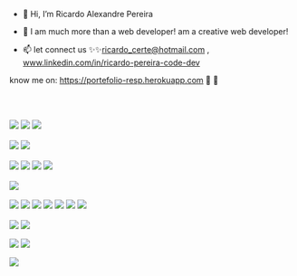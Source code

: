 - 👋 Hi, I’m Ricardo Alexandre Pereira
- 👀 I am much more than a web developer! am a creative web developer!


- 📫 let connect us ✨✨ricardo_certe@hotmail.com , www.linkedin.com/in/ricardo-pereira-code-dev

know me on:   https://portefolio-resp.herokuapp.com   👀 👀

<br></br>

![](https://img.shields.io/badge/HTML5-HTML-E34F26?style=for-the-badge&logo=html5&logoColor=E34F26)  ![](https://img.shields.io/badge/CSS3-CSS3-1572B6?style=for-the-badge&logo=CSS3&logoColor=1572B6)  ![](https://img.shields.io/badge/JavaScript-JavaScript-F7DF1E?style=for-the-badge&logo=JavaScript&logoColor=F7DF1E)
<br></br>
![](https://img.shields.io/badge/JavaScript-Ejs-F7DF1E?style=for-the-badge&logo=JavaScript&logoColor=F7DF1E)  ![](https://img.shields.io/badge/Handlebars.js-Handlebars.js-000000?style=for-the-badge&logo=Handlebars.js&logoColor=000000)
<br></br>
![](https://img.shields.io/badge/Three.js-Three.js-000000?style=for-the-badge&logo=Three.js&logoColor=000000) 
![](https://img.shields.io/badge/Sass-Sass-CC6699?style=for-the-badge&logo=Sass&logoColor=CC6699) ![](https://img.shields.io/badge/TailwindCSS-TailwindCSS-06B6D4?style=for-the-badge&logo=TailwindCSS&logoColor=06B6D4) ![](https://img.shields.io/badge/Bootstrap-Bootstrap-7952B3?style=for-the-badge&logo=Bootstrap&logoColor=7952B3)<br></br>
![](https://img.shields.io/badge/React-React-61DAFB?style=for-the-badge&logo=React&logoColor=61DAFB)
<br></br>
![](https://img.shields.io/badge/Node.js-Node.js-339933?style=for-the-badge&logo=Node.js&logoColor=339933)  ![](https://img.shields.io/badge/Express-Express-000000?style=for-the-badge&logo=Express&logoColor=000000)  ![](https://img.shields.io/badge/Git-Git-F05032?style=for-the-badge&logo=Git&logoColor=F05032)
![](https://img.shields.io/badge/JSON-JSON-000000?style=for-the-badge&logo=JSON&logoColor=000000)  ![](https://img.shields.io/badge/Axios-Axios-5A29E4?style=for-the-badge&logo=Axios&logoColor=5A29E4)
![](https://img.shields.io/badge/Spline-Spline-5A29E4?style=for-the-badge&logo=Spline&logoColor=5A29E4)  ![](https://img.shields.io/badge/Figma-Figma-F24E1E?style=for-the-badge&logo=Figma&logoColor=F24E1E)
<br></br>
![](https://img.shields.io/badge/MongoDB-MongoDB-47A248?style=for-the-badge&logo=MongoDB&logoColor=47A248)  ![](https://img.shields.io/badge/Firebase-Firebase-FFCA28?style=for-the-badge&logo=Firebase&logoColor=FFCA28)

![](https://img.shields.io/badge/Heroku-Heroku-430098?style=for-the-badge&logo=Heroku&logoColor=430098)  ![](https://img.shields.io/badge/Vercel-Vercel-000000?style=for-the-badge&logo=Vercel&logoColor=000000)

![](https://img.shields.io/badge/WordPress-WordPress-21759B?style=for-the-badge&logo=WordPress&logoColor=21759B)


